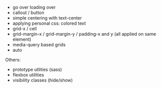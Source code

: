 - go over loading over
- callout / button 
- simple centering with text-center
- applying personal css: colored text
- grid-x / cell
- grid-margin-x / grid-margin-y / padding-x and y (all applied on same element)
- media-query based grids
- auto

Others: 
- prototype utlities (sass)
- flexbox utilities
- visibility classes (hide/show)
